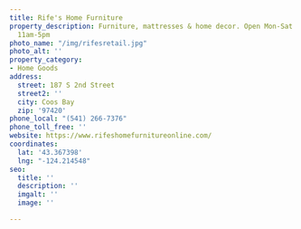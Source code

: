 ```yaml
---
title: Rife's Home Furniture
property_description: Furniture, mattresses & home decor. Open Mon-Sat 10am-6pm; Sundays
  11am-5pm
photo_name: "/img/rifesretail.jpg"
photo_alt: ''
property_category:
- Home Goods
address:
  street: 187 S 2nd Street
  street2: ''
  city: Coos Bay
  zip: '97420'
phone_local: "(541) 266-7376"
phone_toll_free: ''
website: https://www.rifeshomefurnitureonline.com/
coordinates:
  lat: '43.367398'
  lng: "-124.214548"
seo:
  title: ''
  description: ''
  imgalt: ''
  image: ''

---
```

